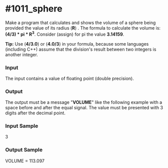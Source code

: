 # #1011_sphere

Make a program that calculates and shows the volume of a sphere being provided the value of its radius (**R**) . The formula to calculate the volume is: **(4/3) * pi * R<sup>3</sup>**. Consider (assign) for pi the value **3.14159**.

**Tip:** Use (**4/3.0**) or (**4.0/3**) in your formula, because some languages (including C++) assume that the division's result between two integers is another integer.

### Input
The input contains a value of floating point (double precision).

### Output
The output must be a message "**VOLUME**" like the following example with a space before and after the equal signal. The value must be presented with 3 digits after the decimal point.

### Input Sample
3

### Output Sample
VOLUME = 113.097
